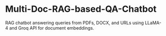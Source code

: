 # Multi-Doc-RAG-based-QA-Chatbot
RAG chatbot answering queries from PDFs, DOCX, and URLs using LLaMA-4 and Groq API for document embeddings.
